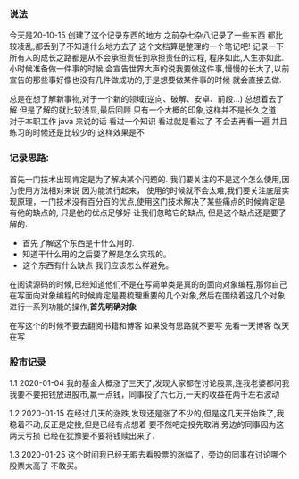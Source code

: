 
### 说法
  今天是20-10-15 创建了这个记录东西的地方 之前杂七杂八记录了一些东西 都比较凌乱,都丢到了不知道什么地方去了 这个文档算是整理的一个笔记吧! 记录一下
  所有人的成长之路都是从不会承担责任到承担责任的过程, 程序如此,人生亦如此.  
  小时候准备做一件事的时候,会宣告世界大声的说我要做这件事,慢慢的长大了,以前宣告的那些事好像也没有几件做成功的,于是想要做某件事的时候 就会直接去做.  
  
  总是在想了解新事物,对于一个新的领域(逆向、破解、安卓、前段...) 总想着去了解 但是了解的就比较浅显,最后回顾 只有一个大概的印象,这样并不是长久之道  
  对于本职工作 java 来说的话 看过一个知识 看过就是看过了 不会去再看一遍 并且练习的时候还是比较少的 这样效果是不
  
### 记录思路:
   首先一门技术出现肯定是为了解决某个问题的. 我们要关注的不是这个怎么使用,因为使用方法相对来说 因为能流行起来，
   使用的时候就不会太难,我们要关注底层实现原理，一门技术没有百分百的优点,使用这门技术解决了某些痛点的时候肯定是有他的缺点的,
   只是他的优点足够好 让我们忽略它的缺点, 但是这个缺点还是要了解的.
   * 首先了解这个东西是干什么用的.
   * 知道干什么用的之后要了解是怎么实现的。
   * 这个东西有什么缺点 我们应该怎么样避免。
  
  在阅读源码的时候,已经知道他们不是在写简单类是真的的面向对象编程,那你自己在写面向对象编程的时候肯定是要梳理重要的几个对象,然后在围绕着这几个对象进行一系列功能的操作,**首先明确对象**
  
  在写这个的时候不要去翻阅书籍和博客 如果没有思路就不要写 先看一天博客 改天在写 
  
  
  
  
  
  
  
  
### 股市记录
   1.1 2020-01-04 
   我的基金大概涨了三天了,发现大家都在讨论股票,连我老婆都问我 我要不要把钱放进股市,赢一点钱，同事投了六七万,一天的收益在两千左右波动
   
   1.2 2020-01-15
   在经过几天的涨跌,发现还是涨了不少的,但是这几天开始跌了,我稳着不动,反正是定投,但是已经有点想着 要不然吧定投先取消,旁边的同事因为这两天亏损 已经在犹豫要不要将钱赎出来了.
   
   1.3 2020-01-25 
   这个时间我已经无暇去看股票的涨幅了，旁边的同事在讨论哪个股票太高了 不敢买。